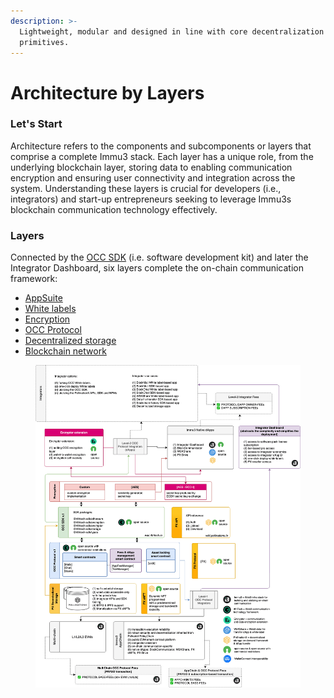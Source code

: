 ```yaml
---
description: >-
  Lightweight, modular and designed in line with core decentralization
  primitives.
---
```


# Architecture by Layers

### Let's Start

Architecture refers to the components and subcomponents or layers that comprise a complete Immu3 stack. Each layer has a unique role, from the underlying blockchain layer, storing data to enabling communication encryption and ensuring user connectivity and integration across the system. Understanding these layers is crucial for developers (i.e., integrators) and start-up entrepreneurs seeking to leverage Immu3s blockchain communication technology effectively.

### Layers

Connected by the [OCC SDK](https://wiki.immu3.io/integrators/occ-sdk) (i.e. software development kit) and later the Integrator Dashboard, six layers complete the on-chain communication framework:

* [AppSuite](https://wiki.immu3.io/end-users/appsuite)
* [White labels](../occ-white-labels.md)
* [Encryption](encryption.md)
* [OCC Protocol](occ-protocol-v.1.md)
* [Decentralized storage](pollinationx-decentralized-storage-infra.md)
* [Blockchain network](../multi-chain.md)

<figure><img src="../../.gitbook/assets/IMMU3-INFRA-LAYERS-24-comp.png" alt=""><figcaption></figcaption></figure>

